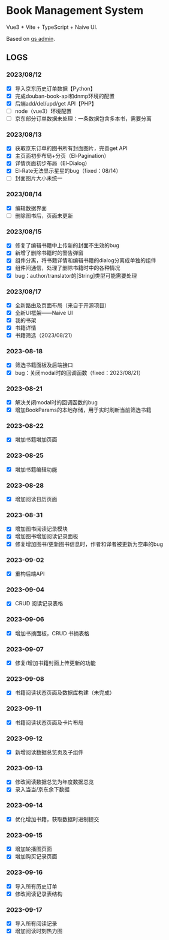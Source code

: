 # Book Management System

Vue3 + Vite + TypeScript + Naive UI.

Based on [qs admin](https://github.com/zclzone/qs-admin).

## LOGS

### 2023/08/12

- [x] 导入京东历史订单数据【Python】
- [x] 完成douban-book-api和dnmp环境的配置
- [x] 后端add/del/upd/get API【PHP】
- [ ] node（vue3）环境配置
- [ ] 京东部分订单数据未处理：一条数据包含多本书，需要分离

### 2023/08/13

- [x] 获取京东订单的图书所有封面图片，完善get API
- [x] 主页面初步布局+分页（El-Pagination）
- [x] 详情页面初步布局（El-Dialog）
- [x] El-Rate无法显示星星的bug（fixed：08/14）
- [ ] 封面图片大小未统一

### 2023/08/14

- [x] 编辑数据界面
- [ ] 删除图书后，页面未更新

### 2023/08/15

- [x] 修复了编辑书籍中上传新的封面不生效的bug
- [x] 新增了删除书籍时的警告弹窗
- [x] 组件分离，将书籍详情和编辑书籍的dialog分离成单独的组件
- [x] 组件间通信，处理了删除书籍时中的各种情况
- [x] bug：author/translator的[String]类型可能需要处理

### 2023/08/17

- [x] 全新路由及页面布局（来自于开源项目）
- [x] 全新UI框架——Naive UI
- [x] 我的书架
- [x] 书籍详情
- [x] 书籍筛选（2023/08/21）

### 2023-08-18

- [x] 筛选书籍面板及后端接口
- [x] bug：关闭modal时的回调函数（fixed：2023/08/21）

### 2023-08-21

- [x] 解决关闭modal时的回调函数的bug
- [x] 增加BookParams的本地存储，用于实时刷新当前筛选书籍

### 2023-08-22

- [x] 增加书籍增加页面

### 2023-08-25

- [x] 增加书籍编辑功能

### 2023-08-28

- [x] 增加阅读日历页面

### 2023-08-31

- [x] 增加图书阅读记录模块
- [x] 增加图书增加阅读记录面板
- [x] 修复增加图书/更新图书信息时，作者和译者被更新为空串的bug

### 2023-09-02

- [x] 重构后端API

### 2023-09-04

- [x] CRUD 阅读记录表格

### 2023-09-06

- [x] 增加书摘面板，CRUD 书摘表格

### 2023-09-07

- [x] 修复/增加书籍封面上传更新的功能

### 2023-09-08

- [x] 书籍阅读状态页面及数据库构建（未完成）

### 2023-09-11

- [x] 书籍阅读状态页面及卡片布局

### 2023-09-12

- [x] 新增阅读数据总览页及子组件

### 2023-09-13

- [x] 修改阅读数据总览为年度数据总览
- [x] 录入当当/京东余下数据

### 2023-09-14

- [x] 优化增加书籍，获取数据时进制提交

### 2023-09-15

- [x] 增加轮播图页面
- [x] 增加购买记录页面

### 2023-09-16

- [x] 导入所有历史订单
- [x] 修改阅读记录表结构

### 2023-09-17

- [x] 导入所有阅读记录
- [x] 增加阅读时刻热力图
